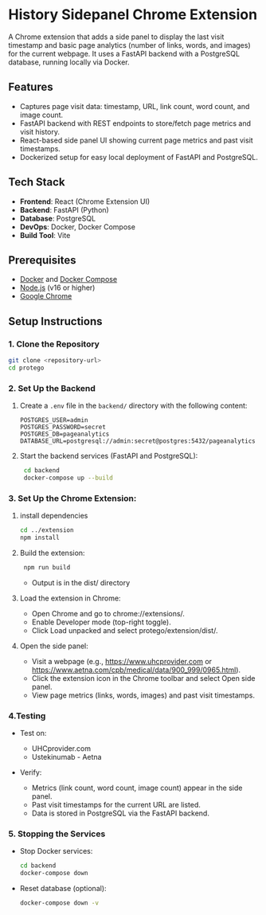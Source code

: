 # History Sidepanel Chrome Extension

A Chrome extension that adds a side panel to display the last visit timestamp and basic page analytics (number of links, words, and images) for the current webpage. It uses a FastAPI backend with a PostgreSQL database, running locally via Docker.

## Features

- Captures page visit data: timestamp, URL, link count, word count, and image count.
- FastAPI backend with REST endpoints to store/fetch page metrics and visit history.
- React-based side panel UI showing current page metrics and past visit timestamps.
- Dockerized setup for easy local deployment of FastAPI and PostgreSQL.

## Tech Stack

- **Frontend**: React (Chrome Extension UI)
- **Backend**: FastAPI (Python)
- **Database**: PostgreSQL
- **DevOps**: Docker, Docker Compose
- **Build Tool**: Vite

## Prerequisites

- [Docker](https://www.docker.com/get-started) and [Docker Compose](https://docs.docker.com/compose/install/)
- [Node.js](https://nodejs.org/) (v16 or higher)
- [Google Chrome](https://www.google.com/chrome/)

## Setup Instructions

### 1. Clone the Repository

```bash
git clone <repository-url>
cd protego
```

### 2. Set Up the Backend

1. Create a `.env` file in the `backend/` directory with the following content:
   ```plaintext
   POSTGRES_USER=admin
   POSTGRES_PASSWORD=secret
   POSTGRES_DB=pageanalytics
   DATABASE_URL=postgresql://admin:secret@postgres:5432/pageanalytics
   ```
2. Start the backend services (FastAPI and PostgreSQL):
   ```bash
    cd backend
    docker-compose up --build
   ```

### 3. Set Up the Chrome Extension:

1.  install dependencies
    ```bash
    cd ../extension
    npm install
    ```

2. Build the extension:
   ```bash
    npm run build
   ```
   - Output is in the dist/ directory
3. Load the extension in Chrome:
   - Open Chrome and go to chrome://extensions/.
   - Enable Developer mode (top-right toggle).
   - Click Load unpacked and select protego/extension/dist/.
4. Open the side panel:
   - Visit a webpage (e.g., https://www.uhcprovider.com or https://www.aetna.com/cpb/medical/data/900_999/0965.html).
   - Click the extension icon in the Chrome toolbar and select Open side panel.
   - View page metrics (links, words, images) and past visit timestamps.

### 4.Testing

- Test on:

  - UHCprovider.com
  - Ustekinumab - Aetna

- Verify:
  - Metrics (link count, word count, image count) appear in the side panel.
  - Past visit timestamps for the current URL are listed.
  - Data is stored in PostgreSQL via the FastAPI backend.

### 5. Stopping the Services

- Stop Docker services:
  ```bash
  cd backend
  docker-compose down
  ```
- Reset database (optional):
  ```bash
  docker-compose down -v
  ```
